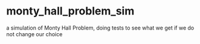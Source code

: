 # monty_hall_problem_sim
a simulation of Monty Hall Problem, doing tests to see what we get if we do not change our choice
